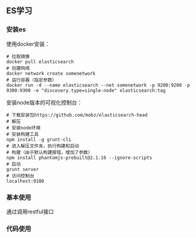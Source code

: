## ES学习

###  安装es
使用docker安装：
```shell script
# 拉取镜像
docker pull elasticsearch
# 创建网络
docker network create somenetwork
# 运行容器（指定参数）
docker run -d --name elasticsearch --net somenetwork -p 9200:9200 -p 9300:9300 -e "discovery.type=single-node" elasticsearch:tag

```
安装node版本的可视化控制台：
```shell script
# 下载安装包https://github.com/mobz/elasticsearch-head
# 解压
# 安装node环境
# 安装构建工具
npm install ‐g grunt‐cli
# 进入解压文件夹，执行构建和启动
# 构建（由于默认构建报错，增加了参数）
npm install phantomjs-prebuilt@2.1.16 --ignore-scripts
# 启动
grunt server
# 访问控制台
localhost:9100
```
### 基本使用
通过调用restful接口
### 代码使用


